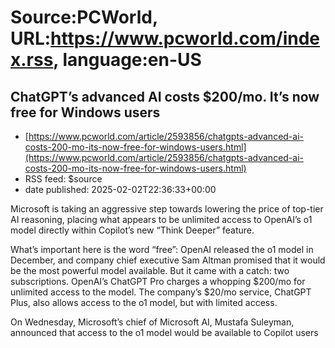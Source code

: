 # Source:PCWorld, URL:https://www.pcworld.com/index.rss, language:en-US

## ChatGPT’s advanced AI costs $200/mo. It’s now free for Windows users
 - [https://www.pcworld.com/article/2593856/chatgpts-advanced-ai-costs-200-mo-its-now-free-for-windows-users.html](https://www.pcworld.com/article/2593856/chatgpts-advanced-ai-costs-200-mo-its-now-free-for-windows-users.html)
 - RSS feed: $source
 - date published: 2025-02-02T22:36:33+00:00

<div id="link_wrapped_content">
<body><section class="wp-block-bigbite-multi-title"><div class="container"></div></section>



<p>Microsoft is taking an aggressive step towards lowering the price of top-tier AI reasoning, placing what appears to be unlimited access to OpenAI’s o1 model directly within Copilot’s new “Think Deeper” feature.</p>



<p>What’s important here is the word “free”: OpenAI released the o1 model in December, and company chief executive Sam Altman promised that it would be the most powerful model available. But it came with a catch: two subscriptions. OpenAI’s ChatGPT Pro charges a whopping $200/mo for unlimited access to the model. The company’s $20/mo service, ChatGPT Plus, also allows access to the o1 model, but with limited access.</p>



<p>On Wednesday, Microsoft’s chief of Microsoft AI, Mustafa Suleyman, announced that access to the o1 model would be available to Copilot users <a href="https://www.linkedin.com/posts/mustafa-suleyman_today-weve-made-think-

